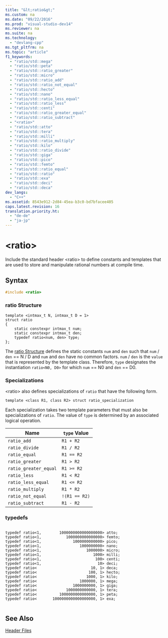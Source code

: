 ```yaml
---
title: "&lt;ratio&gt;"
ms.custom: na
ms.date: "09/22/2016"
ms.prod: "visual-studio-dev14"
ms.reviewer: na
ms.suite: na
ms.technology: 
  - "devlang-cpp"
ms.tgt_pltfrm: na
ms.topic: "article"
f1_keywords: 
  - "ratio/std::mega"
  - "ratio/std::peta"
  - "ratio/std::ratio_greater"
  - "ratio/std::micro"
  - "ratio/std::ratio_add"
  - "ratio/std::ratio_not_equal"
  - "ratio/std::hecto"
  - "ratio/std::nano"
  - "ratio/std::ratio_less_equal"
  - "ratio/std::ratio_less"
  - "ratio/std::centi"
  - "ratio/std::ratio_greater_equal"
  - "ratio/std::ratio_subtract"
  - "<ratio>"
  - "ratio/std::atto"
  - "ratio/std::tera"
  - "ratio/std::milli"
  - "ratio/std::ratio_multiply"
  - "ratio/std::kilo"
  - "ratio/std::ratio_divide"
  - "ratio/std::giga"
  - "ratio/std::pico"
  - "ratio/std::femto"
  - "ratio/std::ratio_equal"
  - "ratio/std::ratio"
  - "ratio/std::exa"
  - "ratio/std::deci"
  - "ratio/std::deca"
dev_langs: 
  - "C++"
ms.assetid: 8543e912-2d84-45ea-b3c0-bd7bfacee405
caps.latest.revision: 16
translation.priority.ht: 
  - "de-de"
  - "ja-jp"
---
```

# &lt;ratio&gt;
Include the standard header \<ratio> to define constants and templates that are used to store and manipulate rational numbers at compile time.  
  
## Syntax  
  
```cpp  
#include <ratio>  
```  
  
### ratio Structure  
  
```  
template <intmax_t N, intmax_t D = 1>  
struct ratio  
{  
    static constexpr intmax_t num;  
    static constexpr intmax_t den;  
    typedef ratio<num, den> type;  
};  
```  
  
 The [ratio Structure](assetId:///3f7961f4-802b-4251-b3c3-090ef91c0dba) defines the static constants `num` and `den` such that `num` / `den` == N / D and `num` and `den` have no common factors. `num` / `den` is the `value` that is represented by the template class. Therefore, `type` designates the instantiation `ratio<N0, D0>` for which `num` == N0 and `den` == D0.  
  
### Specializations  
 \<ratio> also defines specializations of `ratio` that have the following form.  
  
 `template <class R1, class R2> struct ratio_specialization`  
  
 Each specialization takes two template parameters that must also be specializations of `ratio`. The value of `type` is determined by an associated logical operation.  
  
|Name|`type` Value|  
|----------|------------------|  
|`ratio_add`|`R1 + R2`|  
|`ratio_divide`|`R1 / R2`|  
|`ratio_equal`|`R1 == R2`|  
|`ratio_greater`|`R1 > R2`|  
|`ratio_greater_equal`|`R1 >= R2`|  
|`ratio_less`|`R1 < R2`|  
|`ratio_less_equal`|`R1 <= R2`|  
|`ratio_multiply`|`R1 * R2`|  
|`ratio_not_equal`|`!(R1 == R2)`|  
|`ratio_subtract`|`R1 - R2`|  
  
### typedefs  
  
```  
  
typedef ratio<1,        1000000000000000000> atto;  
typedef ratio<1,           1000000000000000> femto;  
typedef ratio<1,              1000000000000> pico;  
typedef ratio<1,                 1000000000> nano;  
typedef ratio<1,                    1000000> micro;  
typedef ratio<1,                       1000> milli;  
typedef ratio<1,                        100> centi;  
typedef ratio<1,                         10> deci;  
typedef ratio<                        10, 1> deca;  
typedef ratio<                       100, 1> hecto;  
typedef ratio<                      1000, 1> kilo;  
typedef ratio<                   1000000, 1> mega;  
typedef ratio<                1000000000, 1> giga;  
typedef ratio<             1000000000000, 1> tera;  
typedef ratio<          1000000000000000, 1> peta;  
typedef ratio<       1000000000000000000, 1> exa;  
  
```  
  
## See Also  
 [Header Files](../vs140/c---standard-library-header-files.md)